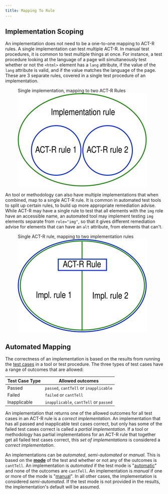 ```yaml
---
title: Mapping To Rule
---
```


## Implementation Scoping

An implementation does not need to be a one-to-one mapping to ACT-R rules. A single implementation can test multiple ACT-R. In manual test procedures, it is common to test multiple things at once. For instance, a test procedure looking at the language of a page will simultaneously test whether or not the `<html>` element has a `lang` attribute, if the value of the `lang` attribute is valid, and if the value matches the language of the page. These are 3 separate rules, covered in a single test procedure of an implementation.

<figure role="figure" aria-label="Single implementation, mapping to two ACT-R Rules">
  <figcaption>Single implementation, mapping to two ACT-R Rules</figcaption>
  <img src="./images/impl-large-scope.svg" alt="">
</figure>

An tool or methodology can also have multiple implementations that when combined, map to a single ACT-R rule. It is common in automated test tools to split up certain rules, to build up more appropriate remediation advise. While ACT-R may have a single rule to test that all elements with the `img` role have an accessible name, an automated tool may implement testing `img` elements separate from `role="img"`, so that it gives different remediation advise for elements that can have an `alt` attribute, from elements that can't.

<figure role="figure" aria-label="Single ACT-R rule, mapping to two implementation rules">
  <figcaption>Single ACT-R rule, mapping to two implementation rules</figcaption>
  <img src="./images/impl-small-scope.svg" alt="">
</figure>

## Automated Mapping

The correctness of an implementation is based on the results from running the [test cases](../testcases/) in a tool or test procedure. The three types of test cases have a range of outcomes that are allowed:

| Test Case Type | Allowed outcomes                       |
| -------------- | -------------------------------------- |
| Passed         | `passed`, `cantTell` or `inapplicable` |
| Failed         | `failed` or `cantTell`                 |
| Inapplicable   | `inapplicable`, `cantTell` or `passed` |

An implementation that returns one of the allowed outcomes for all test cases in an ACT-R rule is a _correct implementation_. An implementation that has all passed and inapplicable test cases correct, but only has some of the failed test cases correct is called a _partial implementation_. If a tool or methodology has partial implementations for an ACT-R rule that together get all failed test cases correct, this _set of implementations_ is considered a _correct implementation_.

An implementations can be _automated_, _semi-automated_ or _manual_. This is based on the **[mode](https://www.w3.org/TR/EARL10-Schema/#mode)** of the test and whether or not any of the outcomes is `cantTell`. An implementation is _automated_ if the test mode is "[automatic](https://www.w3.org/TR/EARL10-Schema/#automatic)" and none of the outcomes are `cantTell`. An implementation is _manual_ if one or more of the mode is "[manual](https://www.w3.org/TR/EARL10-Schema/#manual)". In all other cases, the implementation is considered _semi-automated_. If the test mode is not provided in the results, the implementation's default will be assumed.
